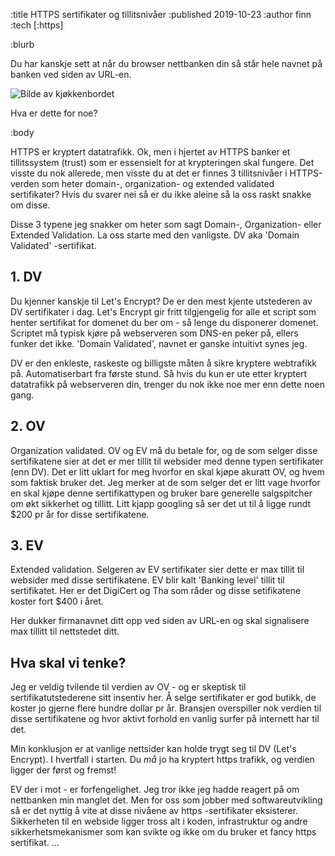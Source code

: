 :title HTTPS sertifikater og tillitsnivåer
:published 2019-10-23
:author finn
:tech [:https]

:blurb

Du har kanskje sett at når du browser nettbanken din så står hele navnet på banken ved siden av URL-en.

![Bilde av kjøkkenbordet](/images/blogg/ev-cert-sbanken.PNG)

Hva er dette for noe?

:body

HTTPS er kryptert datatrafikk. Ok, men i hjertet av HTTPS banker et tillitssystem (trust) som er essensielt for at krypteringen skal fungere. Det visste du nok allerede, men visste du at det er finnes 3 tillitsnivåer i HTTPS-verden som heter domain-, organization- og extended validated sertifikater? Hvis du svarer nei så er du ikke aleine så la oss raskt snakke om disse.

Disse 3 typene jeg snakker om heter som sagt Domain-, Organization- eller Extended Validation. La oss starte med den vanligste. DV aka 'Domain Validated' -sertifikat.

## 1. DV

Du kjenner kanskje til Let's Encrypt? De er den mest kjente utstederen av DV sertifikater i dag. Let's Encrypt gir fritt tilgjengelig for alle et script som henter sertifikat for domenet du ber om - så lenge du disponerer domenet. Scriptet må typisk kjøre på webserveren som DNS-en peker på, ellers funker det ikke. 'Domain Validated', navnet er ganske intuitivt synes jeg.

DV er den enkleste, raskeste og billigste måten å sikre kryptere webtrafikk på. Automatiserbart fra første stund. Så hvis du kun er ute etter kryptert datatrafikk på webserveren din, trenger du nok ikke noe mer enn dette noen gang.

## 2. OV

Organization validated. OV og EV må du betale for, og de som selger disse sertifikatene sier at det er mer tillit til websider med denne typen sertifikater (enn DV). Det er litt uklart for meg hvorfor en skal kjøpe akuratt OV, og hvem som faktisk bruker det. Jeg merker at de som selger det er litt vage hvorfor en skal kjøpe denne sertifikattypen og bruker bare generelle salgspitcher om økt sikkerhet og tillitt. Litt kjapp googling så ser det ut til å ligge rundt $200 pr år for disse sertifikatene.

## 3. EV

Extended validation. Selgeren av EV sertifikater sier dette er max tillit til websider med disse sertifikatene. EV blir kalt 'Banking level' tillit til sertifikatet. Her er det DigiCert og Tha som råder og disse setifikatene koster fort $400 i året.

Her dukker firmanavnet ditt opp ved siden av URL-en og skal signalisere max tillitt til nettstedet ditt.

## Hva skal vi tenke?

Jeg er veldig tvilende til verdien av OV - og er skeptisk til sertifikatutstederene sitt insentiv her. Å selge sertifikater er god butikk, de koster jo gjerne flere hundre dollar pr år. Bransjen overspiller nok verdien til disse sertifikatene og hvor aktivt forhold en vanlig surfer på internett har til det. 

Min konklusjon er at vanlige nettsider kan holde trygt seg til DV (Let's Encrypt). I hvertfall i starten. Du _må_ jo ha kryptert https trafikk, og verdien ligger der først og fremst!

EV der i mot - er forfengelighet. Jeg tror ikke jeg hadde reagert på om nettbanken min manglet det. Men for oss som jobber med softwareutvikling så er det nyttig å vite at disse nivåene av https -sertifikater eksisterer. Sikkerheten til en webside ligger tross alt i koden, infrastruktur og andre sikkerhetsmekanismer som kan svikte og ikke om du bruker et fancy https sertifikat.
...
